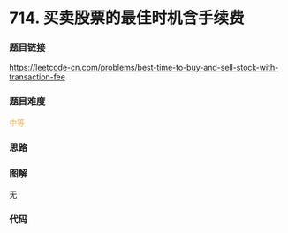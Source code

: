 # 714. 买卖股票的最佳时机含手续费

### 题目链接

https://leetcode-cn.com/problems/best-time-to-buy-and-sell-stock-with-transaction-fee

### 题目难度

<font color=#F0AD4E>中等</font>

### 思路



### 图解

无

### 代码

```python
```